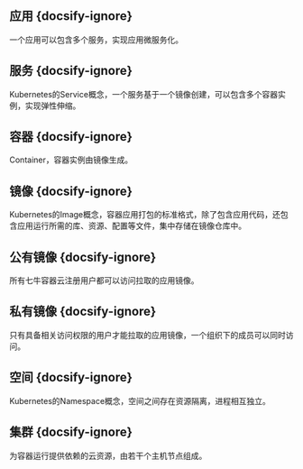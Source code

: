 ## 应用 {docsify-ignore}
一个应用可以包含多个服务，实现应用微服务化。

## 服务 {docsify-ignore}
Kubernetes的Service概念，一个服务基于一个镜像创建，可以包含多个容器实例，实现弹性伸缩。

## 容器 {docsify-ignore}
Container，容器实例由镜像生成。

## 镜像 {docsify-ignore}
Kubernetes的Image概念，容器应用打包的标准格式，除了包含应用代码，还包含应用运行所需的库、资源、配置等文件，集中存储在镜像仓库中。

## 公有镜像 {docsify-ignore}
所有七牛容器云注册用户都可以访问拉取的应用镜像。

## 私有镜像 {docsify-ignore}
只有具备相关访问权限的用户才能拉取的应用镜像，一个组织下的成员可以同时访问。

## 空间 {docsify-ignore}
Kubernetes的Namespace概念，空间之间存在资源隔离，进程相互独立。

## 集群 {docsify-ignore}
为容器运行提供依赖的云资源，由若干个主机节点组成。
